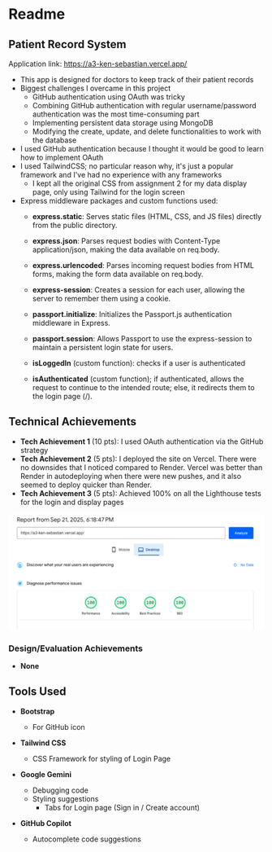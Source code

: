 # Readme
## Patient Record System

Application link: https://a3-ken-sebastian.vercel.app/


- This app is designed for doctors to keep track of their patient records
- Biggest challenges I overcame in this project
  - GitHub authentication using OAuth was tricky
  - Combining GitHub authentication with regular username/password authentication was the most time-consuming part
  - Implementing persistent data storage using MongoDB
  - Modifying the create, update, and delete functionalities to work with the database
- I used GitHub authentication because I thought it would be good to learn how to implement OAuth
- I used TailwindCSS; no particular reason why, it's just a popular framework and I've had no experience with any frameworks
  - I kept all the original CSS from assignment 2 for my data display page, only using Tailwind for the login screen
- Express middleware packages and custom functions used:
  - **express.static**: Serves static files (HTML, CSS, and JS files) directly from the public directory.

  - **express.json**: Parses request bodies with Content-Type application/json, making the data available on req.body.

  - **express.urlencoded**: Parses incoming request bodies from HTML forms, making the form data available on req.body.

  - **express-session**: Creates a session for each user, allowing the server to remember them using a cookie.

  - **passport.initialize**: Initializes the Passport.js authentication middleware in Express.

  - **passport.session**: Allows Passport to use the express-session to maintain a persistent login state for users.

  - **isLoggedIn** (custom function): checks if a user is authenticated 
  
  - **isAuthenticated** (custom function); if authenticated, allows the request to continue to the intended route; else, it redirects them to the login page (/).

## Technical Achievements
- **Tech Achievement 1** (10 pts): I used OAuth authentication via the GitHub strategy
- **Tech Achievement 2** (5 pts): I deployed the site on Vercel. There were no downsides that I noticed compared to Render. Vercel was better than Render in autodeploying when there were new pushes, and it also seemed to deploy quicker than Render.
- **Tech Achievement 3** (5 pts): Achieved 100% on all the Lighthouse tests for the login and display pages

![Lighthouse scores](./img/scores.png)

### Design/Evaluation Achievements
- **None**


## Tools Used
- **Bootstrap**
  - For GitHub icon
- **Tailwind CSS**
  - CSS Framework for styling of Login Page
- **Google Gemini**
  - Debugging code
  - Styling suggestions
    - Tabs for Login page (Sign in / Create account)

- **GitHub Copilot**
  - Autocomplete code suggestions

